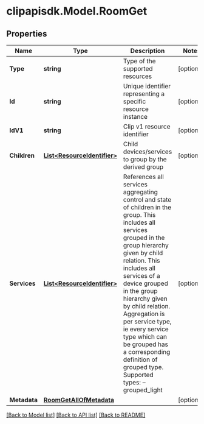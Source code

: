 # clipapisdk.Model.RoomGet

## Properties

Name | Type | Description | Notes
------------ | ------------- | ------------- | -------------
**Type** | **string** | Type of the supported resources | [optional] 
**Id** | **string** | Unique identifier representing a specific resource instance | [optional] 
**IdV1** | **string** | Clip v1 resource identifier | [optional] 
**Children** | [**List&lt;ResourceIdentifier&gt;**](ResourceIdentifier.md) | Child devices/services to group by the derived group | [optional] 
**Services** | [**List&lt;ResourceIdentifier&gt;**](ResourceIdentifier.md) | References all services aggregating control and state of children in the group. This includes all services grouped in the group hierarchy given by child relation. This includes all services of a device grouped in the group hierarchy given by child relation. Aggregation is per service type, ie every service type which can be grouped has a corresponding definition of grouped type. Supported types: – grouped_light  | [optional] 
**Metadata** | [**RoomGetAllOfMetadata**](RoomGetAllOfMetadata.md) |  | [optional] 

[[Back to Model list]](../README.md#documentation-for-models) [[Back to API list]](../README.md#documentation-for-api-endpoints) [[Back to README]](../README.md)

